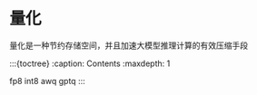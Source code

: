 # 量化

量化是一种节约存储空间，并且加速大模型推理计算的有效压缩手段

:::{toctree}
:caption: Contents
:maxdepth: 1


fp8
int8
awq
gptq
:::
